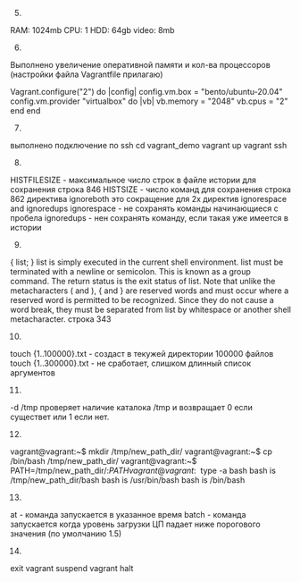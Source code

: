 5.
RAM: 1024mb
CPU: 1
HDD: 64gb
video: 8mb

6.
Выполнено увеличение оперативной памяти и кол-ва процессоров (настройки файла Vagrantfile прилагаю)

Vagrant.configure("2") do |config|
	config.vm.box = "bento/ubuntu-20.04"
	config.vm.provider "virtualbox" do |vb|
		vb.memory = "2048"
		vb.cpus = "2"
	end
end

7.
выполнено подключение по ssh
cd vagrant_demo
vagrant up
vagrant ssh

8.
HISTFILESIZE - максимальное число строк в файле истории для сохранения
строка 846
HISTSIZE - число команд для сохранения
строка 862
директива ignoreboth это сокращение для 2х директив ignorespace and ignoredups
ignorespace - не сохранять команды начинающиеся с пробела 
ignoredups - нен сохранять команду, если такая уже имеется в истории

9.
{ list; }
              list is simply executed in the current shell environment.   list
              must  be  terminated with a newline or semicolon.  This is known
              as a group command.  The return status is  the  exit  status  of
              list.   Note that unlike the metacharacters ( and ), { and } are
              reserved words and must occur where a reserved word is permitted
              to  be  recognized.   Since they do not cause a word break, they
              must be separated from  list  by  whitespace  or  another  shell
              metacharacter.
строка 343

10.
touch {1..100000}.txt - создаст в текужей директории 100000 файлов
touch {1..300000}.txt - не сработает, слишком длинный список аргументов

11.
-d /tmp проверяет наличие каталока  /tmp и возвращает 0 если существет или 1 если нет.

12.
vagrant@vagrant:~$ mkdir /tmp/new_path_dir/
vagrant@vagrant:~$ cp /bin/bash /tmp/new_path_dir/
vagrant@vagrant:~$ PATH=/tmp/new_path_dir/:$PATH
vagrant@vagrant:~$ type -a bash
bash is /tmp/new_path_dir/bash
bash is /usr/bin/bash
bash is /bin/bash 

13.
at - команда запускается в указанное время
batch - команда запускается когда уровень загрузки ЦП падает ниже порогового значения (по умолчанию 1.5)

14.
exit
vagrant suspend
vagrant halt 

